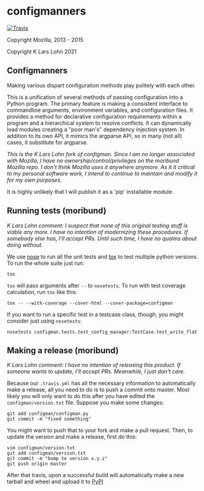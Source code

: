 configmanners
=============

[![Travis](https://travis-ci.org/mozilla/configman.png?branch=master)](https://travis-ci.org/mozilla/configman)

Copyright Mozilla, 2013 - 2015

Copyright K Lars Lohn 2021

Configmanners
-------------

Making various dispart configuration methods play politely with each other.

This is a unification of several methods of passing configuration into a Python program.
The primary feature is making a consistent interface to commandline arguments,
environment variables, and configuration files. It provides a method for declarative
configuration requirements within a program and a hierarchical system to resolve
conflicts. It can dynamically load modules creating a "poor man's" dependency
injection system. In addition to its own API, it mimics the argparse API, so in many
(not all) cases, it substitute for argparse.

_This is the K Lars Lohn fork of configman. Since I am no longer associated with Mozilla,
I have no ownership/control/privileges on the moribund Mozilla repo. I don't think Mozilla
uses it anywhere anymore. As it it critical to my personal software work, I intend
to continue to maintain and modify it for my own purposes._

It is highly unlikely that I will publish it as a 'pip' installable module.


Running tests (moribund)
-------------

_K Lars Lohn comment: I suspect that none of this original testing stuff is viable any more.
I have no intention of modernizing these procedures. If somebody else has, I'll accept PRs.
Until such time, I have no qualms about doing without._

We use [nose](http://code.google.com/p/python-nose/) to run all the
unit tests and [tox](http://tox.testrun.org/latest/) to test multiple
python versions. To run the whole suite just run:

    tox

`tox` will pass arguments after `--` to `nosetests`. To run with test
coverage calculation, run `tox` like this:

    tox -- --with-coverage --cover-html --cover-package=configman

If you want to run a specific test in a testcase class, though,
you might consider just using `nosetests`:

    nosetests configman.tests.test_config_manager:TestCase.test_write_flat


Making a release  (moribund)
----------------

_K Lars Lohn comment: I have no intention of releasing this product.  If someone
wants to update, I'll accept PRs. Meanwhile, I just don't care._

Because our `.travis.yml` has all the necessary information to automatically
make a release, all you need to do is to push a commit onto master.
Most likely you will only want to do this after you have
edited the `configman/version.txt` file. Suppose you make some changes:

    git add configman/configman.py
    git commit -m "fixed something"

You might want to push that to your fork and make a pull request. Then,
to update the version and make a release, first do this:

    vim configman/version.txt
    git add configman/version.txt
    git commit -m "bump to version x.y.z"
    git push origin master

After that travis, upon a successful build will automatically make a new
tarball and wheel and upload it to [PyPI](https://pypi.python.org/pypi/configman)
